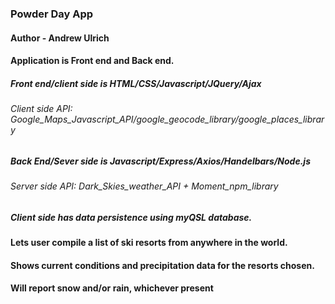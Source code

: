


### **Powder Day App**  

#### **Author -** **Andrew Ulrich**

#### Application is Front end and Back end.

##### Front end/client side is HTML/CSS/Javascript/JQuery/Ajax

###### Client side API: Google_Maps_Javascript_API/google_geocode_library/google_places_library

##### Back End/Sever side is Javascript/Express/Axios/Handelbars/Node.js

###### Server side API: Dark_Skies_weather_API  + Moment_npm_library

##### Client side has data persistence using myQSL database.


#### Lets user compile a list of ski resorts from anywhere in the world. 

#### Shows current conditions and precipitation data for the resorts chosen.

#### Will report snow and/or rain, whichever present


